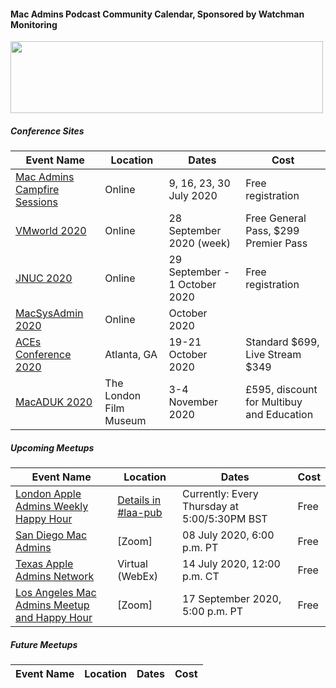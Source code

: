 #### Mac Admins Podcast Community Calendar, Sponsored by Watchman Monitoring

[<img src="https://podcast.macadmins.org/wp-content/uploads/2017/06/Watchman-Monitoring-logo-blue.png" alt="" width="500" height="115" />](https://www.watchmanmonitoring.com)

##### Conference Sites

| Event Name | Location | Dates | Cost |
|------------|----------|-------|------|
| [Mac Admins Campfire Sessions](https://macadmins.psu.edu) | Online | 9, 16, 23, 30 July 2020 | Free registration |
| [VMworld 2020](https://www.vmworld.com/en/us/faqs.html) | Online | 28 September 2020 (week) | Free General Pass, $299 Premier Pass |
| [JNUC 2020](https://www.jamf.com/events/jamf-nation-user-conference/2020/) | Online | 29 September - 1 October 2020 | Free registration |
| [MacSysAdmin 2020](https://macsysadmin.se) | Online | October 2020 |  |
| [ACEs Conference 2020](https://acesconf.com) | Atlanta, GA | 19-21 October 2020 | Standard $699, Live Stream $349 |
| [MacADUK 2020](https://macad.uk) | The London Film Museum | 3-4 November 2020 | £595, discount for Multibuy and Education |


##### Upcoming Meetups

| Event Name | Location | Dates | Cost |
|------------|----------|-------|------|
| [London Apple Admins Weekly Happy Hour](https://londonappleadmins.org.uk) | [Details in #laa-pub](https://macadmins.slack.com/archives/C011AM2KG4F) | Currently: Every Thursday at 5:00/5:30PM BST | Free |
| [San Diego Mac Admins](https://www.jamf.com/jamf-nation/events/user-groups/353/san-diego-macadmins) | [Zoom] | 08 July 2020, 6:00 p.m. PT | Free |
| [Texas Apple Admins Network](https://houstonappleadmins.org/TexasAppleAdminsJulyVirtual/) | Virtual (WebEx) | 14 July 2020, 12:00 p.m. CT | Free |
| [Los Angeles Mac Admins Meetup and Happy Hour](https://www.jamf.com/jamf-nation/events/user-groups/361/los-angeles-mac-admins-remote-meetup-and-happy-hour) | [Zoom] | 17 September 2020, 5:00 p.m. PT | Free |

##### Future Meetups

| Event Name | Location | Dates | Cost |
|------------|----------|-------|------|
